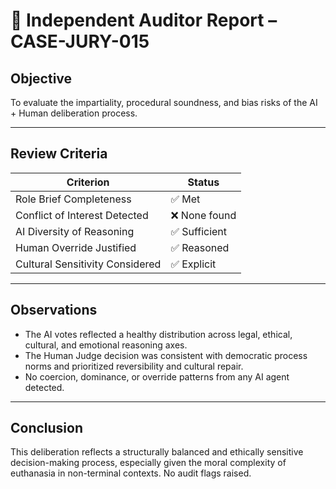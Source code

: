 # 🧾 Independent Auditor Report – CASE-JURY-015

## Objective

To evaluate the impartiality, procedural soundness, and bias risks of the AI + Human deliberation process.

---

## Review Criteria

| Criterion                      | Status        |
|-------------------------------|---------------|
| Role Brief Completeness       | ✅ Met         |
| Conflict of Interest Detected | ❌ None found  |
| AI Diversity of Reasoning     | ✅ Sufficient  |
| Human Override Justified      | ✅ Reasoned    |
| Cultural Sensitivity Considered | ✅ Explicit   |

---

## Observations

- The AI votes reflected a healthy distribution across legal, ethical, cultural, and emotional reasoning axes.
- The Human Judge decision was consistent with democratic process norms and prioritized reversibility and cultural repair.
- No coercion, dominance, or override patterns from any AI agent detected.

---

## Conclusion

This deliberation reflects a structurally balanced and ethically sensitive decision-making process, especially given the moral complexity of euthanasia in non-terminal contexts. No audit flags raised.
